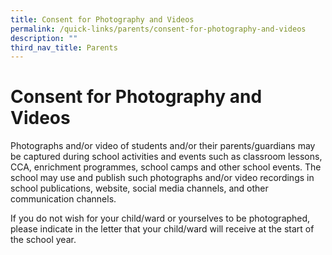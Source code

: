 ```yaml
---
title: Consent for Photography and Videos
permalink: /quick-links/parents/consent-for-photography-and-videos
description: ""
third_nav_title: Parents
---
```

# **Consent for Photography and Videos**

Photographs and/or video of students and/or their parents/guardians may be captured during school activities and events such as classroom lessons, CCA, enrichment programmes, school camps and other school events. The school may use and publish such photographs and/or video recordings in school publications, website, social media channels, and other communication channels.

If you do not wish for your child/ward or yourselves to be photographed, please indicate in the letter that your child/ward will receive at the start of the school year.